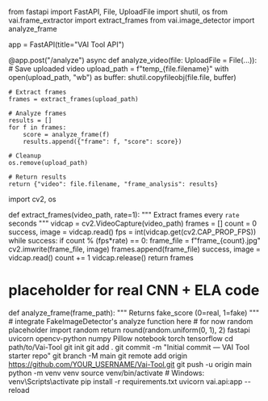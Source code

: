 from fastapi import FastAPI, File, UploadFile
import shutil, os
from vai.frame_extractor import extract_frames
from vai.image_detector import analyze_frame

app = FastAPI(title="VAI Tool API")

@app.post("/analyze")
async def analyze_video(file: UploadFile = File(...)):
    # Save uploaded video
    upload_path = f"temp_{file.filename}"
    with open(upload_path, "wb") as buffer:
        shutil.copyfileobj(file.file, buffer)
    
    # Extract frames
    frames = extract_frames(upload_path)
    
    # Analyze frames
    results = []
    for f in frames:
        score = analyze_frame(f)
        results.append({"frame": f, "score": score})
    
    # Cleanup
    os.remove(upload_path)
    
    # Return results
    return {"video": file.filename, "frame_analysis": results}

import cv2, os

def extract_frames(video_path, rate=1):
    """
    Extract frames every `rate` seconds
    """
    vidcap = cv2.VideoCapture(video_path)
    frames = []
    count = 0
    success, image = vidcap.read()
    fps = int(vidcap.get(cv2.CAP_PROP_FPS))
    while success:
        if count % (fps*rate) == 0:
            frame_file = f"frame_{count}.jpg"
            cv2.imwrite(frame_file, image)
            frames.append(frame_file)
        success, image = vidcap.read()
        count += 1
    vidcap.release()
    return frames
# placeholder for real CNN + ELA code
def analyze_frame(frame_path):
    """
    Returns fake_score (0=real, 1=fake)
    """
    # integrate FakeImageDetector's analyze function here
    # for now random placeholder
    import random
    return round(random.uniform(0, 1), 2)
fastapi
uvicorn
opencv-python
numpy
Pillow
notebook
torch
tensorflow
cd path/to/Vai-Tool
git init
git add .
git commit -m "Initial commit — VAI Tool starter repo"
git branch -M main
git remote add origin https://github.com/YOUR_USERNAME/Vai-Tool.git
git push -u origin main
python -m venv venv
source venv/bin/activate  # Windows: venv\Scripts\activate
pip install -r requirements.txt
uvicorn vai.api:app --reload

